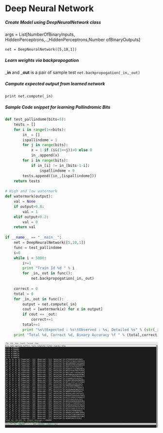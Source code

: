 # Deep Neural Network

   ##### Create Model using DeepNeuralNetwork class
   args = List[NumberOfBinaryInputs, HiddenPerceptrons,..,HiddenPerceptrons,Number ofBinaryOutputs]
   
   `net = DeepNeuralNetwork([5,10,1])`
   
   ##### Learn weights via backpropogation
   ___in__ and ___out__ is a pair of sample test
   `net.backpropogation(_in,_out)`
   
   ##### Compute expected output from learned network
   `print net.compute(_in)`
   
   ##### Sample Code snippet for learning Pallindromic Bits
   
```python
def test_pallindome(bits=5):
    tests = []
    for i in range(1<<bits):
        in_ = []
        ispallindome = 1
        for j in range(bits):
            x = 1 if (i&(1<<j))>0 else 0
            in_.append(x)
        for i in range(bits):
            if in_[i] != in_[bits-1-i]:
                ispallindome = 0
        tests.append((in_,[ispallindome]))
    return tests

# High and low watermark
def watermark(output):
    val = None
    if output>0.8:
        val = 1
    elif output<0.2:
        val = 0
    return val

if __name__ == "__main__":
    net = DeepNeuralNetwork([5,10,1])
    func = test_pallindome
    i=0
    while i < 5000:
        i+=1
        print "Train Id %d " % i
        for _in,_out in func():
            net.backpropogation(_in,_out)

    correct = 0
    total = 0
    for _in,_out in func():
        output = net.compute(_in)
        cout = [watermark(x) for x in output]
        if cout == _out:
            correct+=1
        total+=1
        print "%s\tExpected : %s\tObserved : %s, Detailed %s" % (str(_in),str(_out),str(cout),str(output))
    print "Total %d, Correct %d, Binary Accuracy %f " % (total,correct, correct*1.0/total)

   ```

![Screenshot](https://github.com/scopeInfinity/DeepNeuralNetwork/blob/master/Screenshot/5BitPallindrome.png?raw=true)




